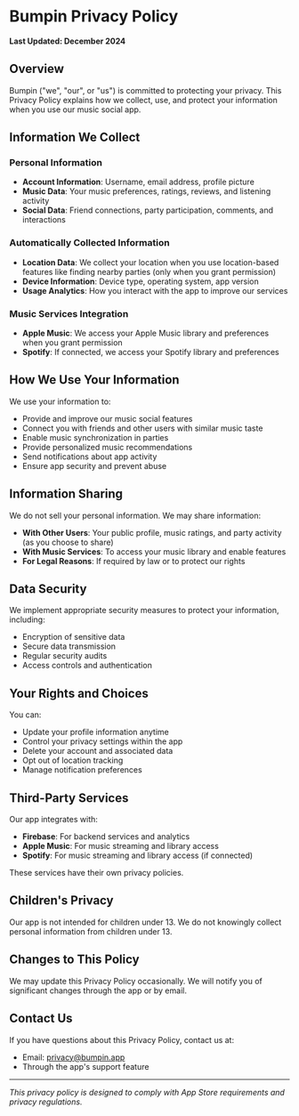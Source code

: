 # Bumpin Privacy Policy

**Last Updated: December 2024**

## Overview
Bumpin ("we", "our", or "us") is committed to protecting your privacy. This Privacy Policy explains how we collect, use, and protect your information when you use our music social app.

## Information We Collect

### Personal Information
- **Account Information**: Username, email address, profile picture
- **Music Data**: Your music preferences, ratings, reviews, and listening activity
- **Social Data**: Friend connections, party participation, comments, and interactions

### Automatically Collected Information
- **Location Data**: We collect your location when you use location-based features like finding nearby parties (only when you grant permission)
- **Device Information**: Device type, operating system, app version
- **Usage Analytics**: How you interact with the app to improve our services

### Music Services Integration
- **Apple Music**: We access your Apple Music library and preferences when you grant permission
- **Spotify**: If connected, we access your Spotify library and preferences

## How We Use Your Information

We use your information to:
- Provide and improve our music social features
- Connect you with friends and other users with similar music taste
- Enable music synchronization in parties
- Provide personalized music recommendations
- Send notifications about app activity
- Ensure app security and prevent abuse

## Information Sharing

We do not sell your personal information. We may share information:
- **With Other Users**: Your public profile, music ratings, and party activity (as you choose to share)
- **With Music Services**: To access your music library and enable features
- **For Legal Reasons**: If required by law or to protect our rights

## Data Security

We implement appropriate security measures to protect your information, including:
- Encryption of sensitive data
- Secure data transmission
- Regular security audits
- Access controls and authentication

## Your Rights and Choices

You can:
- Update your profile information anytime
- Control your privacy settings within the app
- Delete your account and associated data
- Opt out of location tracking
- Manage notification preferences

## Third-Party Services

Our app integrates with:
- **Firebase**: For backend services and analytics
- **Apple Music**: For music streaming and library access
- **Spotify**: For music streaming and library access (if connected)

These services have their own privacy policies.

## Children's Privacy

Our app is not intended for children under 13. We do not knowingly collect personal information from children under 13.

## Changes to This Policy

We may update this Privacy Policy occasionally. We will notify you of significant changes through the app or by email.

## Contact Us

If you have questions about this Privacy Policy, contact us at:
- Email: privacy@bumpin.app
- Through the app's support feature

---

*This privacy policy is designed to comply with App Store requirements and privacy regulations.*
